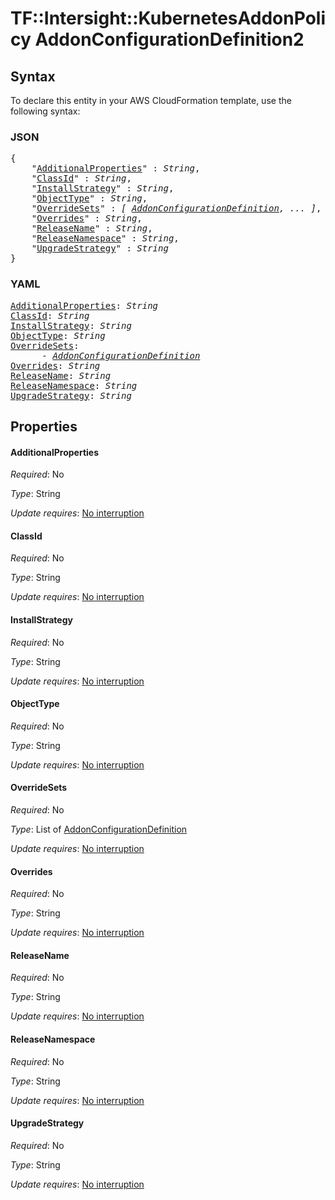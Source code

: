 # TF::Intersight::KubernetesAddonPolicy AddonConfigurationDefinition2

## Syntax

To declare this entity in your AWS CloudFormation template, use the following syntax:

### JSON

<pre>
{
    "<a href="#additionalproperties" title="AdditionalProperties">AdditionalProperties</a>" : <i>String</i>,
    "<a href="#classid" title="ClassId">ClassId</a>" : <i>String</i>,
    "<a href="#installstrategy" title="InstallStrategy">InstallStrategy</a>" : <i>String</i>,
    "<a href="#objecttype" title="ObjectType">ObjectType</a>" : <i>String</i>,
    "<a href="#overridesets" title="OverrideSets">OverrideSets</a>" : <i>[ <a href="addonconfigurationdefinition.md">AddonConfigurationDefinition</a>, ... ]</i>,
    "<a href="#overrides" title="Overrides">Overrides</a>" : <i>String</i>,
    "<a href="#releasename" title="ReleaseName">ReleaseName</a>" : <i>String</i>,
    "<a href="#releasenamespace" title="ReleaseNamespace">ReleaseNamespace</a>" : <i>String</i>,
    "<a href="#upgradestrategy" title="UpgradeStrategy">UpgradeStrategy</a>" : <i>String</i>
}
</pre>

### YAML

<pre>
<a href="#additionalproperties" title="AdditionalProperties">AdditionalProperties</a>: <i>String</i>
<a href="#classid" title="ClassId">ClassId</a>: <i>String</i>
<a href="#installstrategy" title="InstallStrategy">InstallStrategy</a>: <i>String</i>
<a href="#objecttype" title="ObjectType">ObjectType</a>: <i>String</i>
<a href="#overridesets" title="OverrideSets">OverrideSets</a>: <i>
      - <a href="addonconfigurationdefinition.md">AddonConfigurationDefinition</a></i>
<a href="#overrides" title="Overrides">Overrides</a>: <i>String</i>
<a href="#releasename" title="ReleaseName">ReleaseName</a>: <i>String</i>
<a href="#releasenamespace" title="ReleaseNamespace">ReleaseNamespace</a>: <i>String</i>
<a href="#upgradestrategy" title="UpgradeStrategy">UpgradeStrategy</a>: <i>String</i>
</pre>

## Properties

#### AdditionalProperties

_Required_: No

_Type_: String

_Update requires_: [No interruption](https://docs.aws.amazon.com/AWSCloudFormation/latest/UserGuide/using-cfn-updating-stacks-update-behaviors.html#update-no-interrupt)

#### ClassId

_Required_: No

_Type_: String

_Update requires_: [No interruption](https://docs.aws.amazon.com/AWSCloudFormation/latest/UserGuide/using-cfn-updating-stacks-update-behaviors.html#update-no-interrupt)

#### InstallStrategy

_Required_: No

_Type_: String

_Update requires_: [No interruption](https://docs.aws.amazon.com/AWSCloudFormation/latest/UserGuide/using-cfn-updating-stacks-update-behaviors.html#update-no-interrupt)

#### ObjectType

_Required_: No

_Type_: String

_Update requires_: [No interruption](https://docs.aws.amazon.com/AWSCloudFormation/latest/UserGuide/using-cfn-updating-stacks-update-behaviors.html#update-no-interrupt)

#### OverrideSets

_Required_: No

_Type_: List of <a href="addonconfigurationdefinition.md">AddonConfigurationDefinition</a>

_Update requires_: [No interruption](https://docs.aws.amazon.com/AWSCloudFormation/latest/UserGuide/using-cfn-updating-stacks-update-behaviors.html#update-no-interrupt)

#### Overrides

_Required_: No

_Type_: String

_Update requires_: [No interruption](https://docs.aws.amazon.com/AWSCloudFormation/latest/UserGuide/using-cfn-updating-stacks-update-behaviors.html#update-no-interrupt)

#### ReleaseName

_Required_: No

_Type_: String

_Update requires_: [No interruption](https://docs.aws.amazon.com/AWSCloudFormation/latest/UserGuide/using-cfn-updating-stacks-update-behaviors.html#update-no-interrupt)

#### ReleaseNamespace

_Required_: No

_Type_: String

_Update requires_: [No interruption](https://docs.aws.amazon.com/AWSCloudFormation/latest/UserGuide/using-cfn-updating-stacks-update-behaviors.html#update-no-interrupt)

#### UpgradeStrategy

_Required_: No

_Type_: String

_Update requires_: [No interruption](https://docs.aws.amazon.com/AWSCloudFormation/latest/UserGuide/using-cfn-updating-stacks-update-behaviors.html#update-no-interrupt)

